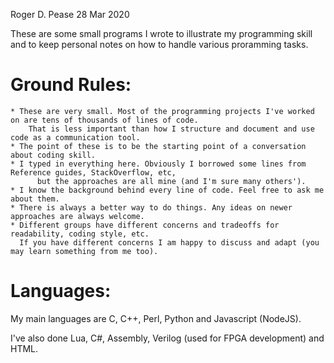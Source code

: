 Roger D. Pease 28 Mar 2020 

These are some small programs I wrote to illustrate my programming skill and to keep personal notes on how 
to handle various proramming tasks. 

Ground Rules:
=============
    * These are very small. Most of the programming projects I've worked on are tens of thousands of lines of code. 
        That is less important than how I structure and document and use code as a communication tool.  
    * The point of these is to be the starting point of a conversation about coding skill. 
    * I typed in everything here. Obviously I borrowed some lines from Reference guides, StackOverflow, etc, 
          but the approaches are all mine (and I'm sure many others'). 
    * I know the background behind every line of code. Feel free to ask me about them. 
    * There is always a better way to do things. Any ideas on newer approaches are always welcome.
    * Different groups have different concerns and tradeoffs for readability, coding style, etc. 
      If you have different concerns I am happy to discuss and adapt (you may learn something from me too).  

Languages:
==========
My main languages are C, C++, Perl, Python and Javascript (NodeJS).

I've also done Lua, C#, Assembly, Verilog (used for FPGA development) and HTML.
